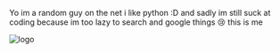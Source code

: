 Yo im a random guy on the net i like python :D and sadly im still suck at coding because im too lazy to search and google things 😢 this is me 

![logo](https://media.discordapp.net/attachments/858008247839096862/879337105636065311/9629a3aad04b7f289ce730ba5f8f98bd.jpg)
